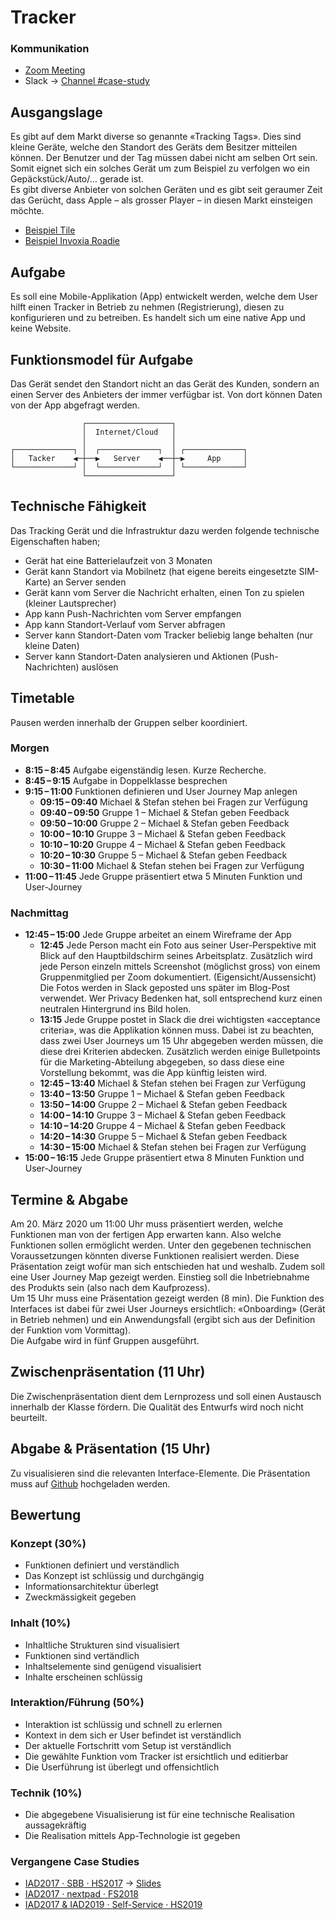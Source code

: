 # Tracker

### Kommunikation
* [Zoom Meeting](https://zoom.us/j/214657003?pwd=TnFXQkhtNFdxME01K1hxNW9XLzVEZz09)
* Slack → [Channel #case-study](https://logrinto.slack.com/archives/CNCQZFJF9)


## Ausgangslage
Es gibt auf dem Markt diverse so genannte «Tracking Tags». Dies sind kleine Geräte, welche den Standort des Geräts dem Besitzer mitteilen können. Der Benutzer und der Tag müssen dabei nicht am selben Ort sein. Somit eignet sich ein solches Gerät um zum Beispiel zu verfolgen wo ein Gepäckstück/Auto/… gerade ist.  
Es gibt diverse Anbieter von solchen Geräten und es gibt seit geraumer Zeit das Gerücht, dass Apple – als grosser Player – in diesen Markt einsteigen möchte.

* [Beispiel Tile](https://www.thetileapp.com/de-de/)
* [Beispiel Invoxia Roadie](https://www.invoxia.com/intl/gps-tracker)

## Aufgabe
Es soll eine Mobile-Applikation (App) entwickelt werden, welche dem User hilft einen Tracker in Betrieb zu nehmen (Registrierung), diesen zu konfigurieren und zu betreiben. Es handelt sich um eine native App und keine Website.

## Funktionsmodel für Aufgabe
Das Gerät sendet den Standort nicht an das Gerät des Kunden, sondern an einen Server des Anbieters der immer verfügbar ist. Von dort können Daten von der App abgefragt werden.


```
                ┌───────────────────┐                
                │  Internet/Cloud   │                
                │                   │                
┌─────────────┐ │  ┌─────────────┐  │ ┌─────────────┐
│   Tacker    ◀─┼──▶   Server    ◀──┼─▶     App     │
└─────────────┘ │  └─────────────┘  │ └─────────────┘
                └───────────────────┘                
```

## Technische Fähigkeit
Das Tracking Gerät und die Infrastruktur dazu werden folgende technische Eigenschaften haben;

* Gerät hat eine Batterielaufzeit von 3 Monaten
* Gerät kann Standort via Mobilnetz (hat eigene bereits eingesetzte SIM-Karte) an Server senden
* Gerät kann vom Server die Nachricht erhalten, einen Ton zu spielen (kleiner Lautsprecher)
* App kann Push-Nachrichten vom Server empfangen
* App kann Standort-Verlauf vom Server abfragen
* Server kann Standort-Daten vom Tracker beliebig lange behalten (nur kleine Daten)
* Server kann Standort-Daten analysieren und Aktionen (Push-Nachrichten) auslösen



## Timetable
Pausen werden innerhalb der Gruppen selber koordiniert.

### Morgen

* **8:15 – 8:45** Aufgabe eigenständig lesen. Kurze Recherche.
* **8:45 – 9:15** Aufgabe in Doppelklasse besprechen
* **9:15 – 11:00** Funktionen definieren und User Journey Map anlegen
  * **09:15 – 09:40** Michael & Stefan stehen bei Fragen zur Verfügung
  * **09:40 – 09:50** Gruppe 1 – Michael & Stefan geben Feedback
  * **09:50 – 10:00** Gruppe 2 – Michael & Stefan geben Feedback
  * **10:00 – 10:10** Gruppe 3 – Michael & Stefan geben Feedback
  * **10:10 – 10:20** Gruppe 4 – Michael & Stefan geben Feedback
  * **10:20 – 10:30** Gruppe 5 – Michael & Stefan geben Feedback
  * **10:30 – 11:00** Michael & Stefan stehen bei Fragen zur Verfügung
* **11:00 – 11:45** Jede Gruppe präsentiert etwa 5 Minuten Funktion und User-Journey

### Nachmittag
* **12:45 – 15:00** Jede Gruppe arbeitet an einem Wireframe der App
  * **12:45** Jede Person macht ein Foto aus seiner User-Perspektive mit Blick auf den Hauptbildschirm seines Arbeitsplatz. Zusätzlich wird jede Person einzeln mittels Screenshot (möglichst gross) von einem Gruppenmitglied per Zoom dokumentiert. (Eigensicht/Aussensicht) Die Fotos werden in Slack geposted uns später im Blog-Post verwendet. Wer Privacy Bedenken hat, soll entsprechend kurz einen neutralen Hintergrund ins Bild holen.
  * **13:15** Jede Gruppe postet in Slack die drei wichtigsten «acceptance criteria», was die Applikation können muss. Dabei ist zu beachten, dass zwei User Journeys um 15 Uhr abgegeben werden müssen, die diese drei Kriterien abdecken. Zusätzlich werden einige Bulletpoints für die Marketing-Abteilung abgegeben, so dass diese eine Vorstellung bekommt, was die App künftig leisten wird.
  * **12:45 – 13:40** Michael & Stefan stehen bei Fragen zur Verfügung
  * **13:40 – 13:50** Gruppe 1 – Michael & Stefan geben Feedback
  * **13:50 – 14:00** Gruppe 2 – Michael & Stefan geben Feedback
  * **14:00 – 14:10** Gruppe 3 – Michael & Stefan geben Feedback
  * **14:10 – 14:20** Gruppe 4 – Michael & Stefan geben Feedback
  * **14:20 – 14:30** Gruppe 5 – Michael & Stefan geben Feedback
  * **14:30 – 15:00** Michael & Stefan stehen bei Fragen zur Verfügung
* **15:00 – 16:15** Jede Gruppe präsentiert etwa 8 Minuten Funktion und User-Journey


## Termine & Abgabe
Am 20. März 2020 um 11:00 Uhr muss präsentiert werden, welche Funktionen man von der fertigen App erwarten kann. Also welche Funktionen sollen ermöglicht werden. Unter den gegebenen technischen Voraussetzungen könnten diverse Funktionen realisiert werden. Diese Präsentation zeigt wofür man sich entschieden hat und weshalb. Zudem soll eine User Journey Map gezeigt werden. Einstieg soll die Inbetriebnahme des Produkts sein (also nach dem Kaufprozess).  
Um 15 Uhr muss eine Präsentation gezeigt werden (8 min). Die Funktion des Interfaces ist dabei für zwei User Journeys ersichtlich: «Onboarding» (Gerät in Betrieb nehmen) und ein Anwendungsfall (ergibt sich aus der Definition der Funktion vom Vormittag).  
Die Aufgabe wird in fünf Gruppen ausgeführt.  

## Zwischenpräsentation (11 Uhr)
Die Zwischenpräsentation dient dem Lernprozess und soll einen Austausch innerhalb der Klasse fördern. Die Qualität des Entwurfs wird noch nicht beurteilt. 

## Abgabe & Präsentation (15 Uhr)
Zu visualisieren sind die relevanten Interface-Elemente. Die Präsentation muss auf [Github](https://github.com/logrinto/case-study.tracker/issues) hochgeladen werden.



## Bewertung

### Konzept (30%)
* Funktionen definiert und verständlich
* Das Konzept ist schlüssig und durchgängig
* Informationsarchitektur überlegt
* Zweckmässigkeit gegeben

### Inhalt (10%)
* Inhaltliche Strukturen sind visualisiert
* Funktionen sind vertändlich
* Inhaltselemente sind genügend visualisiert
* Inhalte erscheinen schlüssig

### Interaktion/Führung (50%)
* Interaktion ist schlüssig und schnell zu erlernen
* Kontext in dem sich er User befindet ist verständlich
* Der aktuelle Fortschritt vom Setup ist verständlich
* Die gewählte Funktion vom Tracker ist ersichtlich und editierbar
* Die Userführung ist überlegt und offensichtlich


### Technik (10%)
* Die abgegebene Visualisierung ist für eine technische Realisation aussagekräftig
* Die Realisation mittels App-Technologie ist gegeben







### Vergangene Case Studies
* [IAD2017 · SBB · HS2017](https://signalwerk.github.io/IAD.LAB.DOC/exercise-case-study/) → [Slides](https://signalwerk.github.io/IAD.LAB.SLD/data/2017/KW45-case-study/)
* [IAD2017 · nextpad · FS2018](https://github.com/logrinto/case-study.nextpad)
* [IAD2017 & IAD2019 · Self-Service · HS2019](https://github.com/logrinto/case-study.self-service)

